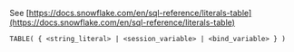 See [https://docs.snowflake.com/en/sql-reference/literals-table](https://docs.snowflake.com/en/sql-reference/literals-table)
```
TABLE( { <string_literal> | <session_variable> | <bind_variable> } )
```
